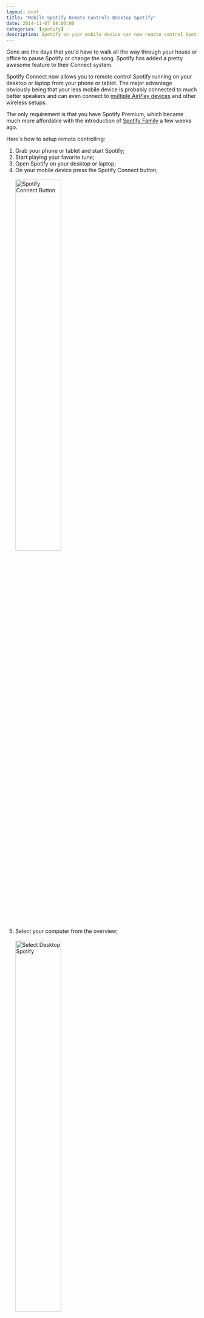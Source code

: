 ```yaml
---
layout: post
title: "Mobile Spotify Remote Controls Desktop Spotify"
date: 2014-11-07 08:00:00
categories: [spotify]
description: Spotify on your mobile device can now remote control Spotify running on your desktop.
---
```


Gone are the days that you'd have to walk all the way through your house or office to pause Spotify or change the song. Spotify has added a pretty awesome feature to their Connect system.

<!-- more -->

Spotify Connect now allows you to remote control Spotify running on your desktop or laptop from your phone or tablet. The major advantage obviously being that your less mobile device is probably connected to much better speakers and can even connect to [multiple AirPlay devices](http://www.getporthole.com) and other wireless setups.

The only requirement is that you have Spotify Premium, which became much more affordable with the introduction of [Spotify Family](/blog/2014/10/22/spotify-family/) a few weeks ago.

Here's how to setup remote controlling:

1. Grab your phone or tablet and start Spotify;
1. Start playing your favorite tune;
1. Open Spotify on your desktop or laptop;
1. On your mobile device press the Spotify Connect button;<br><br><img src="/blog/img/spotify-connect-button.jpg" alt="Spotify Connect Button" width="50%"><br><br>
1. Select your computer from the overview;<br><br><img src="/blog/img/spotify-connect-select.jpg" alt="Select Desktop Spotify" width="50%"><br><br>
1. Done!

Now walk away as far as you can from your computer as your WiFi signal lets you and skip to the next song. So cool.

Source: [TechCrunch](http://techcrunch.com/2014/11/06/spotify-now-lets-you-use-a-phone-or-tablet-as-a-remote-for-your-desktop-music/?ncid=rss&utm_source=feedburner&utm_medium=feed&utm_campaign=Feed%3A+Techcrunch+%28TechCrunch%29)

